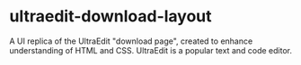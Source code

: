 # ultraedit-download-layout
A UI replica of the UltraEdit "download page", created to enhance understanding of HTML and CSS. UltraEdit is a popular text and code editor.
